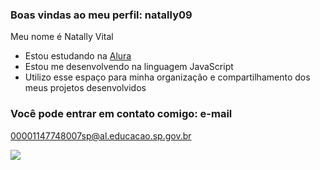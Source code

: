 ### Boas vindas ao meu perfil: natally09

Meu nome é Natally Vital

- Estou estudando na [Alura](https://www.alura.com.br)
- Estou me desenvolvendo na linguagem JavaScript
- Utilizo esse espaço para minha organização e compartilhamento dos meus projetos desenvolvidos

### Você pode entrar em contato comigo: e-mail

00001147748007sp@al.educacao.sp.gov.br


 

![](https://media.tenor.com/AyLWTt2VS1UAAAAi/sanrio.gif)
